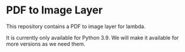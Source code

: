 # PDF to Image Layer

This repository contains a PDF to image layer for lambda.

It is currently only available for Python 3.9. We will make it
available for more versions as we need them.

